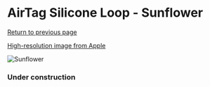 # AirTag Silicone Loop - Sunflower

[Return to previous page](/airtag)

[High-resolution image from Apple](https://store.storeimages.cdn-apple.com/8756/as-images.apple.com/is/MK0W3?wid=4500&hei=4500&fmt=png)

<div style="width: 384px"><img src="/everyphone/MK0W3.png" alt="Sunflower"></div>

### Under construction
